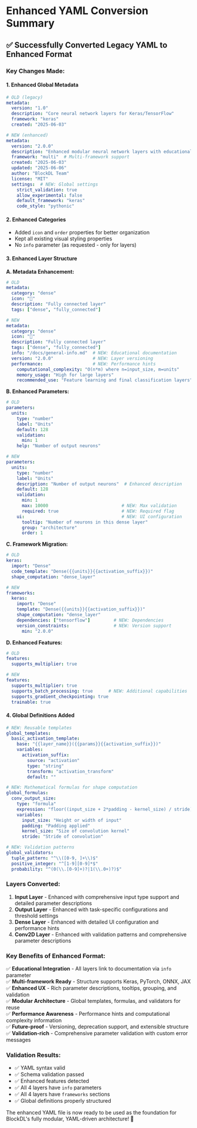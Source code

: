 # Enhanced YAML Conversion Summary

## ✅ Successfully Converted Legacy YAML to Enhanced Format

### Key Changes Made:

#### 1. **Enhanced Global Metadata**
```yaml
# OLD (legacy)
metadata:
  version: "1.0"
  description: "Core neural network layers for Keras/TensorFlow"
  framework: "keras"
  created: "2025-06-03"

# NEW (enhanced)
metadata:
  version: "2.0.0"
  description: "Enhanced modular neural network layers with educational documentation"
  framework: "multi"  # Multi-framework support
  created: "2025-06-03"
  updated: "2025-06-06"
  author: "BlockDL Team"
  license: "MIT"
  settings:  # NEW: Global settings
    strict_validation: true
    allow_experimental: false
    default_framework: "keras"
    code_style: "pythonic"
```

#### 2. **Enhanced Categories**
- Added `icon` and `order` properties for better organization
- Kept all existing visual styling properties
- No `info` parameter (as requested - only for layers)

#### 3. **Enhanced Layer Structure**

**A. Metadata Enhancement:**
```yaml
# OLD
metadata:
  category: "dense"
  icon: "🔗"
  description: "Fully connected layer"
  tags: ["dense", "fully_connected"]

# NEW
metadata:
  category: "dense"
  icon: "🔗"
  description: "Fully connected layer"
  tags: ["dense", "fully_connected"]
  info: "/docs/general-info.md"  # NEW: Educational documentation
  version: "2.0.0"               # NEW: Layer versioning
  performance:                   # NEW: Performance hints
    computational_complexity: "O(n*m) where n=input_size, m=units"
    memory_usage: "High for large layers"
    recommended_use: "Feature learning and final classification layers"
```

**B. Enhanced Parameters:**
```yaml
# OLD
parameters:
  units:
    type: "number"
    label: "Units"
    default: 128
    validation:
      min: 1
    help: "Number of output neurons"

# NEW
parameters:
  units:
    type: "number"
    label: "Units"
    description: "Number of output neurons"  # Enhanced description
    default: 128
    validation:
      min: 1
      max: 10000                            # NEW: Max validation
      required: true                        # NEW: Required flag
    ui:                                     # NEW: UI configuration
      tooltip: "Number of neurons in this dense layer"
      group: "architecture"
      order: 1
```

**C. Framework Migration:**
```yaml
# OLD
keras:
  import: "Dense"
  code_template: "Dense({{units}}{{activation_suffix}})"
  shape_computation: "dense_layer"

# NEW
frameworks:
  keras:
    import: "Dense"
    template: "Dense({{units}}{{activation_suffix}})"
    shape_computation: "dense_layer"
    dependencies: ["tensorflow"]         # NEW: Dependencies
    version_constraints:                 # NEW: Version support
      min: "2.0.0"
```

**D. Enhanced Features:**
```yaml
# OLD
features:
  supports_multiplier: true

# NEW
features:
  supports_multiplier: true
  supports_batch_processing: true      # NEW: Additional capabilities
  supports_gradient_checkpointing: true
  trainable: true
```

#### 4. **Global Definitions Added**
```yaml
# NEW: Reusable templates
global_templates:
  basic_activation_template:
    base: "{{layer_name}}({{params}}{{activation_suffix}})"
    variables:
      activation_suffix:
        source: "activation"
        type: "string"
        transform: "activation_transform"
        default: ""

# NEW: Mathematical formulas for shape computation
global_formulas:
  conv_output_size:
    type: "formula"
    expression: "floor((input_size + 2*padding - kernel_size) / stride) + 1"
    variables:
      input_size: "Height or width of input"
      padding: "Padding applied"
      kernel_size: "Size of convolution kernel"
      stride: "Stride of convolution"

# NEW: Validation patterns
global_validators:
  tuple_pattern: "^\\([0-9, ]+\\)$"
  positive_integer: "^[1-9][0-9]*$"
  probability: "^(0(\\.[0-9]+)?|1(\\.0+)?)$"
```

### Layers Converted:

1. **Input Layer** - Enhanced with comprehensive input type support and detailed parameter descriptions
2. **Output Layer** - Enhanced with task-specific configurations and threshold settings
3. **Dense Layer** - Enhanced with detailed UI configuration and performance hints
4. **Conv2D Layer** - Enhanced with validation patterns and comprehensive parameter descriptions

### Key Benefits of Enhanced Format:

✅ **Educational Integration** - All layers link to documentation via `info` parameter  
✅ **Multi-framework Ready** - Structure supports Keras, PyTorch, ONNX, JAX  
✅ **Enhanced UX** - Rich parameter descriptions, tooltips, grouping, and validation  
✅ **Modular Architecture** - Global templates, formulas, and validators for reuse  
✅ **Performance Awareness** - Performance hints and computational complexity information  
✅ **Future-proof** - Versioning, deprecation support, and extensible structure  
✅ **Validation-rich** - Comprehensive parameter validation with custom error messages  

### Validation Results:

- ✅ YAML syntax valid
- ✅ Schema validation passed  
- ✅ Enhanced features detected
- ✅ All 4 layers have `info` parameters
- ✅ All 4 layers have `frameworks` sections
- ✅ Global definitions properly structured

The enhanced YAML file is now ready to be used as the foundation for BlockDL's fully modular, YAML-driven architecture! 🎉

